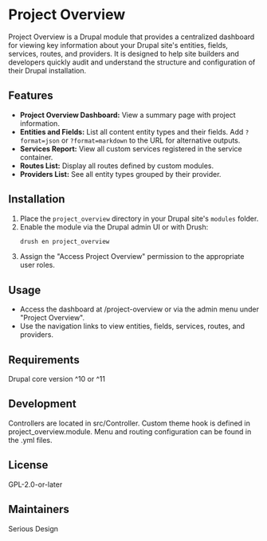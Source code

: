 # Project Overview

Project Overview is a Drupal module that provides a centralized dashboard for viewing key information about your Drupal site's entities, fields, services, routes, and providers. It is designed to help site builders and developers quickly audit and understand the structure and configuration of their Drupal installation.

## Features

- **Project Overview Dashboard:** View a summary page with project information.
- **Entities and Fields:** List all content entity types and their fields. Add
  `?format=json` or `?format=markdown` to the URL for alternative outputs.
- **Services Report:** View all custom services registered in the service container.
- **Routes List:** Display all routes defined by custom modules.
- **Providers List:** See all entity types grouped by their provider.

## Installation

1. Place the `project_overview` directory in your Drupal site's `modules` folder.
2. Enable the module via the Drupal admin UI or with Drush:
   ```sh
   drush en project_overview
   ```
3. Assign the "Access Project Overview" permission to the appropriate user roles.

## Usage
- Access the dashboard at /project-overview or via the admin menu under "Project Overview".
- Use the navigation links to view entities, fields, services, routes, and providers.

## Requirements
Drupal core version ^10 or ^11

## Development
Controllers are located in src/Controller.
Custom theme hook is defined in project_overview.module.
Menu and routing configuration can be found in the .yml files.

## License
GPL-2.0-or-later

## Maintainers
Serious Design

